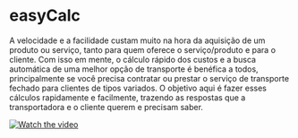 # easyCalc

A velocidade e a facilidade custam muito na hora da aquisição de um produto ou serviço, tanto para quem oferece o serviço/produto e para o cliente. Com isso em mente, o cálculo rápido dos custos e a busca automática de uma melhor opção de transporte é benéfica a todos, principalmente se você precisa contratar ou prestar o serviço de transporte fechado para clientes de tipos variados.
	O objetivo aqui é fazer esses cálculos rapidamente e facilmente, trazendo as respostas que a transportadora e o cliente querem e precisam saber.

[![Watch the video](https://img.youtube.com/vi/PMbauyZh61c/default.jpg)](https://www.youtube.com/watch?v=PMbauyZh61c)
